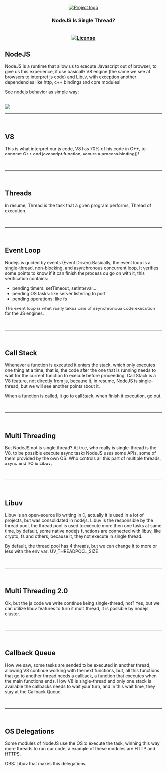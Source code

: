 <p align="center">
  <a href="" rel="noopener">
 <img src="https://www.luby.com.br/wp-content/uploads/2020/11/nodejs-luby.png" alt="Project logo"></a>
</p>

<h3 align="center">NodeJS Is Single Thread?
<div align="center">
<br>

[![License](https://img.shields.io/badge/license-MIT-blue.svg)](/LICENSE)

</div>

## NodeJS

NodeJS is a runtime that allow us to execute Javascript out of browser, to give us this experience, it use basically V8 engine (the same we see at browsers to interpret js code) and Libuv, with exception another dependencies like http, c++ bindings and core modules!

See nodejs behavior as simple way:

<br>

<img src="https://telegra.ph/file/ed311508d749291f27132.png">

<br>
<hr>
<br>

## V8

This is what interpret our js code, V8 has 70% of his code in C++, to connect C++ and javascript function, occurs a process.binding()!

<br>
<hr>
<br>

## Threads

In resume, Thread is the task that a given program performs, Thread of execution.

<br>
<hr>
<br>

## Event Loop

Nodejs is guided by events (Event Driven).Basically, the event loop is a single-thread, non-blocking, and asynchronous concurrent loop, It verifies some points to know if it can finish the process ou go on with it, this verification contains:

- pending timers: setTimeout, setInterval...
- pending OS tasks: like server listening to port
- pending operations: like fs

The event loop is what really takes care of asynchronous code execution for the JS engines.

<br>
<hr>
<br>

## Call Stack

Whenever a function is executed it enters the stack, which only executes one thing at a time, that is, the code after the one that is running needs to wait for the current function to execute before proceeding. Call Stack is a V8 feature, not directly from js, because it, in resume, NodeJS is single-thread, but we will see another points about it.

When a function is called, it go to callStack, when finish it execution, go out.

<br>
<hr>
<br>

## Multi Threading

But NodeJS not is single thread? At true, who really is single-thread is the V8, to be possible execute async tasks NodeJS uses some APIs, some of them provided by the own OS. Who controls all this part of multiple threads, async and I/O is Libuv;

<br>
<hr>
<br>

## Libuv

Libuv is an open-source lib writing in C, actually it is used in a lot of projects, but was consolidated in nodejs. Libuv is the responsible by the thread pool, the thread pool is used to execute more then one tasks at same time, by default, some native nodejs functions are connected with libuv, like crypto, fs and others, because it, they not execute in single thread.

By default, the thread pool has 4 threads, but we can change it to more or less with the env var: UV_THREADPOOL_SIZE

<br>
<hr>
<br>

## Multi Threading 2.0

Ok, but the js code we write continue being single-thread, not? Yes, but we can utilize libuv features to turn it multi thread, it is possible by nodejs cluster.

<br>
<hr>
<br>

## Callback Queue

How we saw, some tasks are sended to be executed in another thread, allowing V8 continue working with the next functions, but, all this functions that go to another thread needs a callback, a function that executes when the main functions ends. How V8 is single-thread and only one stack is available the callbacks needs to wait your turn, and in this wait time, they stay at the Callback Queue.

<br>
<hr>
<br>

## OS Delegations

Some modules of NodeJS use the OS to execute the task, winning this way more threads to run our code, a example of these modules are HTTP and HTTPS. 

OBS: Libuv that makes this delegations.